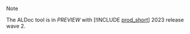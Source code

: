 > [!NOTE]  
> The ALDoc tool is in *PREVIEW* with [!INCLUDE [prod_short](prod_short.md)] 2023 release wave 2.